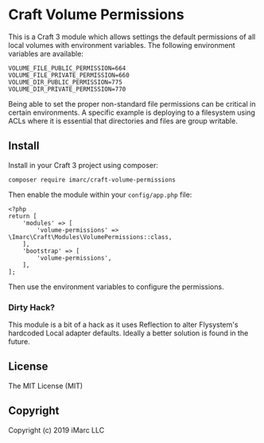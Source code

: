 # Craft Volume Permissions

This is a Craft 3 module which allows settings the default permissions 
of all local volumes with environment variables. The following environment
variables are available:

    VOLUME_FILE_PUBLIC_PERMISSION=664
    VOLUME_FILE_PRIVATE_PERMISSION=660
    VOLUME_DIR_PUBLIC_PERMISSION=775
    VOLUME_DIR_PRIVATE_PERMISSION=770

Being able to set the proper non-standard file permissions can be critical in certain environments. 
A specific example is deploying to a filesystem using ACLs where it is essential that directories and files are group writable.

## Install

Install in your Craft 3 project using composer:

    composer require imarc/craft-volume-permissions

Then enable the module within your `config/app.php` file:

    <?php
    return [
        'modules' => [
            'volume-permissions' => \Imarc\Craft\Modules\VolumePermissions::class,
        ],
        'bootstrap' => [
            'volume-permissions',
        ],
    ];

Then use the environment variables to configure the permissions.

### Dirty Hack?

This module is a bit of a hack as it uses Reflection to alter Flysystem's
hardcoded Local adapter defaults. Ideally a better solution is found in the future.

## License

The MIT License (MIT)

## Copyright 

Copyright (c) 2019 iMarc LLC

